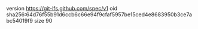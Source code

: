 version https://git-lfs.github.com/spec/v1
oid sha256:64d76f55b91d6ccb6c66e94f9cfaf5957be15ced4e8683950b3ce7abc54019f9
size 90
